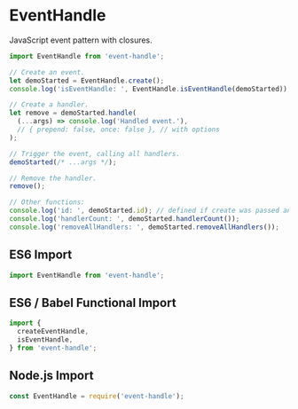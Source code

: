 # EventHandle

JavaScript event pattern with closures.

```js
import EventHandle from 'event-handle';

// Create an event.
let demoStarted = EventHandle.create();
console.log('isEventHandle: ', EventHandle.isEventHandle(demoStarted));

// Create a handler.
let remove = demoStarted.handle(
  (...args) => console.log('Handled event.'), 
  // { prepend: false, once: false }, // with options
);

// Trigger the event, calling all handlers.
demoStarted(/* ...args */);

// Remove the handler.
remove();

// Other functions:
console.log('id: ', demoStarted.id); // defined if create was passed an id.
console.log('handlerCount: ', demoStarted.handlerCount());
console.log('removeAllHandlers: ', demoStarted.removeAllHandlers());
```

## ES6 Import

```js
import EventHandle from 'event-handle';
```

## ES6 / Babel Functional Import

```js
import {
  createEventHandle,
  isEventHandle,
} from 'event-handle';
```

## Node.js Import

```js
const EventHandle = require('event-handle');
```
